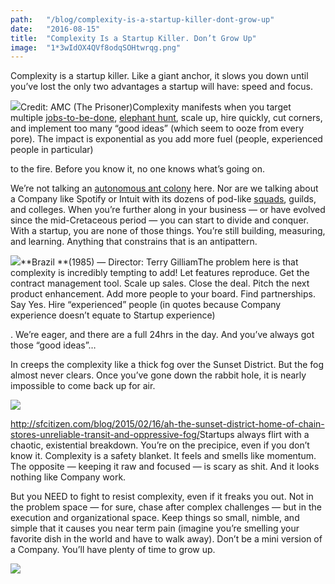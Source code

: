 ```yaml
---
path:	"/blog/complexity-is-a-startup-killer-dont-grow-up"
date:	"2016-08-15"
title:	"Complexity Is a Startup Killer. Don’t Grow Up"
image:	"1*3wIdOX4QVf8odqSOHtwrqg.png"
---
```


Complexity is a startup killer. Like a giant anchor, it slows you down until you’ve lost the only two advantages a startup will have: speed and focus.

![](/images/1*3wIdOX4QVf8odqSOHtwrqg.png)Credit: AMC (The Prisoner)Complexity manifests when you target multiple [jobs-to-be-done](https://jtbd.info/), [elephant hunt](https://bothsidesofthetable.com/most-startups-should-be-deer-hunters-7fdecf58f4f6#.4h29ypz1l), scale up, hire quickly, cut corners, and implement too many “good ideas” (which seem to ooze from every pore). The impact is exponential as you add more fuel (people, experienced people in particular)

 to the fire. Before you know it, no one knows what’s going on.

We’re not talking an [autonomous ant colony](http://www.techtimes.com/articles/7677/20140530/ants-have-a-more-complex-network-than-google.htm) here. Nor are we talking about a Company like Spotify or Intuit with its dozens of pod-like [squads](https://rctom.hbs.org/submission/the-spotify-squad-how-to-successfully-lead-a-global-organization-without-an-operations-team/), guilds, and colleges. When you’re further along in your business — or have evolved since the mid-Cretaceous period — you can start to divide and conquer. With a startup, you are none of those things. You’re still building, measuring, and learning. Anything that constrains that is an antipattern.

![](/images/1*APtw_dKk8MnCwvF_ZIZh0w.png)**Brazil **(1985) — Director: Terry GilliamThe problem here is that complexity is incredibly tempting to add! Let features reproduce. Get the contract management tool. Scale up sales. Close the deal. Pitch the next product enhancement. Add more people to your board. Find partnerships. Say Yes. Hire “experienced” people (in quotes because Company experience doesn’t equate to Startup experience)

. We’re eager, and there are a full 24hrs in the day. And you’ve always got those “good ideas”…

In creeps the complexity like a thick fog over the Sunset District. But the fog almost never clears. Once you’ve gone down the rabbit hole, it is nearly impossible to come back up for air.

![](/images/1*e-iEixNUrJrQk86V9msGvg.png)

<http://sfcitizen.com/blog/2015/02/16/ah-the-sunset-district-home-of-chain-stores-unreliable-transit-and-oppressive-fog/>Startups always flirt with a chaotic, existential breakdown. You’re on the precipice, even if you don’t know it. Complexity is a safety blanket. It feels and smells like momentum. The opposite — keeping it raw and focused — is scary as shit. And it looks nothing like Company work.

But you NEED to fight to resist complexity, even if it freaks you out. Not in the problem space — for sure, chase after complex challenges — but in the execution and organizational space. Keep things so small, nimble, and simple that it causes you near term pain (imagine you’re smelling your favorite dish in the world and have to walk away). Don’t be a mini version of a Company. You’ll have plenty of time to grow up.

![](/images/1*VdEdW8OFRotAmdXOopqnLA.png)